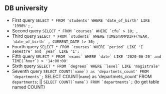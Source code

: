 ## DB university

- First query ```SELECT * FROM 'students' WHERE 'date_of_birth' LIKE '1990%';``` ,
- Second query ```SELECT * FROM `courses` WHERE `cfu` > 10; ```,
- Third query ```SELECT * FROM `students` WHERE TIMESTAMPDIFF(YEAR, `date_of_birth` , CURRENT_DATE )> 30; ```,
- Fourth query ```SELECT * FROM `courses` WHERE `period` LIKE 'I semestre' and `year` LIKE '1'; ```
- Fifth query ```SELECT * FROM `exams` WHERE `date` LIKE '2020-06-20' and TIME(`hour`) > '14:00:00'```
- Sixth query ```SELECT * FROM `degrees` WHERE `level` LIKE 'magistrale'```
- Seventh query ```SELECT COUNT(`name`) as 'departmets_count' FROM `departments`;``` SELECT COUNT(`name`) as 'departmets_count' FROM `departments`; || ```SELECT COUNT(`name`) FROM `departments`;``` (to get table named COUNT)